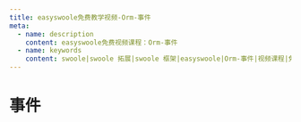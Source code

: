 ```yaml
---
title: easyswoole免费教学视频-Orm-事件
meta:
  - name: description
    content: easyswoole免费视频课程：Orm-事件
  - name: keywords
    content: swoole|swoole 拓展|swoole 框架|easyswoole|Orm-事件|视频课程|免费教程|orm
---
```

# 事件
<script type="text/javascript" src="/Js/Ckplayer/ckplayer.js"></script>
<div class="video" style="width: 50rem;height: 30rem;"></div>
<script type="text/javascript">
    var videoObject = {
    		container: '.video',
    		variable: 'player',
    		video:'http://video-oss.easyswoole.com/es-orm/12.%E4%BA%8B%E4%BB%B6.mp4'
    	};
    var player=new ckplayer(videoObject);
</script>
